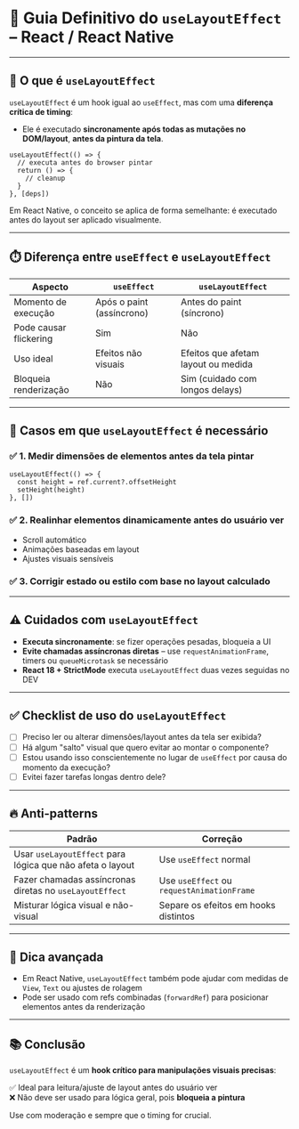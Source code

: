 # 🧱 Guia Definitivo do `useLayoutEffect` – React / React Native

---

## 📌 O que é `useLayoutEffect`

`useLayoutEffect` é um hook igual ao `useEffect`, mas com uma **diferença crítica de timing**:

- Ele é executado **sincronamente após todas as mutações no DOM/layout**, **antes da pintura da tela**.

```tsx
useLayoutEffect(() => {
  // executa antes do browser pintar
  return () => {
    // cleanup
  }
}, [deps])
```

Em React Native, o conceito se aplica de forma semelhante: é executado antes do layout ser aplicado visualmente.

---

## ⏱️ Diferença entre `useEffect` e `useLayoutEffect`

| Aspecto                  | `useEffect`               | `useLayoutEffect`            |
|--------------------------|---------------------------|-------------------------------|
| Momento de execução      | Após o paint (assíncrono) | Antes do paint (síncrono)     |
| Pode causar flickering   | Sim                       | Não                           |
| Uso ideal                | Efeitos não visuais       | Efeitos que afetam layout ou medida |
| Bloqueia renderização    | Não                       | Sim (cuidado com longos delays) |

---

## 📐 Casos em que `useLayoutEffect` é necessário

### ✅ 1. Medir dimensões de elementos antes da tela pintar
```tsx
useLayoutEffect(() => {
  const height = ref.current?.offsetHeight
  setHeight(height)
}, [])
```

### ✅ 2. Realinhar elementos dinamicamente antes do usuário ver
- Scroll automático
- Animações baseadas em layout
- Ajustes visuais sensíveis

### ✅ 3. Corrigir estado ou estilo com base no layout calculado

---

## ⚠️ Cuidados com `useLayoutEffect`

- **Executa sincronamente**: se fizer operações pesadas, bloqueia a UI
- **Evite chamadas assíncronas diretas** – use `requestAnimationFrame`, timers ou `queueMicrotask` se necessário
- **React 18 + StrictMode** executa `useLayoutEffect` duas vezes seguidas no DEV

---

## ✅ Checklist de uso do `useLayoutEffect`

- [ ] Preciso ler ou alterar dimensões/layout antes da tela ser exibida?
- [ ] Há algum "salto" visual que quero evitar ao montar o componente?
- [ ] Estou usando isso conscientemente no lugar de `useEffect` por causa do momento da execução?
- [ ] Evitei fazer tarefas longas dentro dele?

---

## 🔥 Anti-patterns

| Padrão                          | Correção                                  |
|----------------------------------|--------------------------------------------|
| Usar `useLayoutEffect` para lógica que não afeta o layout | Use `useEffect` normal |
| Fazer chamadas assíncronas diretas no `useLayoutEffect` | Use `useEffect` ou `requestAnimationFrame` |
| Misturar lógica visual e não-visual | Separe os efeitos em hooks distintos      |

---

## 🧠 Dica avançada

- Em React Native, `useLayoutEffect` também pode ajudar com medidas de `View`, `Text` ou ajustes de rolagem
- Pode ser usado com refs combinadas (`forwardRef`) para posicionar elementos antes da renderização

---

## 📚 Conclusão

`useLayoutEffect` é um **hook crítico para manipulações visuais precisas**:

✅ Ideal para leitura/ajuste de layout antes do usuário ver  
❌ Não deve ser usado para lógica geral, pois **bloqueia a pintura**

Use com moderação e sempre que o timing for crucial.


